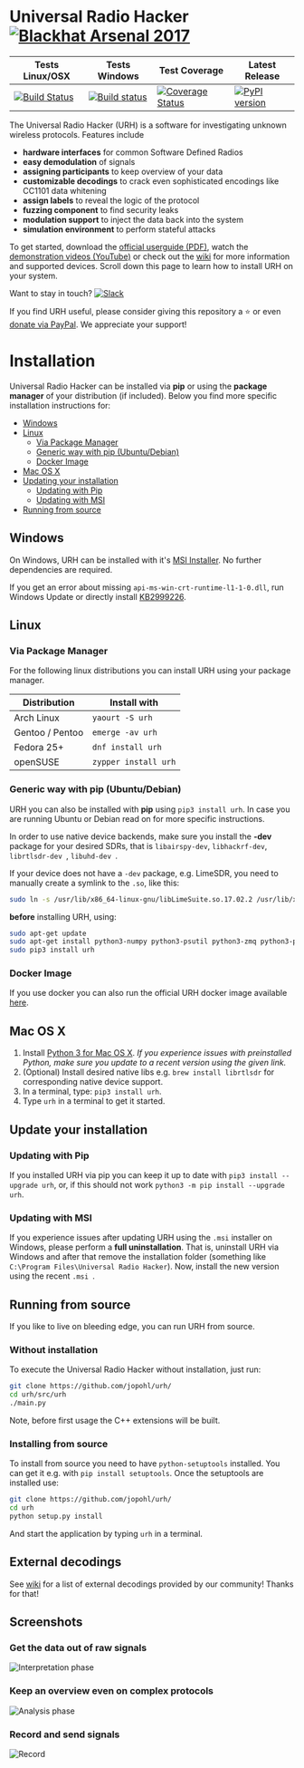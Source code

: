 # Universal Radio Hacker [![Blackhat Arsenal 2017](https://rawgit.com/toolswatch/badges/master/arsenal/usa/2017.svg)](http://www.toolswatch.org/2017/06/the-black-hat-arsenal-usa-2017-phenomenal-line-up-announced/)


| Tests Linux/OSX  | Tests Windows | Test Coverage | Latest Release |
| ------------- | ------------- | ------------- | -------- |  
|[![Build Status](https://travis-ci.org/jopohl/urh.svg?branch=master)](https://travis-ci.org/jopohl/urh) | [![Build status](https://ci.appveyor.com/api/projects/status/8gxwx98ytrl5y3kt/branch/master?svg=true)](https://ci.appveyor.com/project/jopohl/urh/branch/master) | [![Coverage Status](https://coveralls.io/repos/github/jopohl/urh/badge.svg?branch=master)](https://coveralls.io/github/jopohl/urh?branch=master) | [![PyPI version](https://badge.fury.io/py/urh.svg)](https://badge.fury.io/py/urh) |


The Universal Radio Hacker (URH) is a software for investigating unknown wireless protocols. Features include

* __hardware interfaces__ for common Software Defined Radios
* __easy demodulation__ of signals
* __assigning participants__ to keep overview of your data
* __customizable decodings__ to crack even sophisticated encodings like CC1101 data whitening
* __assign labels__ to reveal the logic of the protocol
* __fuzzing component__ to find security leaks
* __modulation support__ to inject the data back into the system
* __simulation environment__ to perform stateful attacks

To get started, download the [official userguide (PDF)](https://github.com/jopohl/urh/releases/download/v2.0.0/userguide.pdf), watch the [demonstration videos (YouTube)](https://www.youtube.com/watch?v=kuubkTDAxwA)
or check out the [wiki](https://github.com/jopohl/urh/wiki) for more information and supported devices. Scroll down this page to learn how to install URH on your system.

Want to stay in touch? [![Slack](https://img.shields.io/badge/chat-on%20slack-blue.svg)](https://join.slack.com/t/stralsundsecurity/shared_invite/enQtMjEwOTIxNzMzODc3LWU4ZWIzMTQ3NDAyNjkzODBhZTJiZDNmN2U0MTA4ZTM1MjhhNTNiYTc4YzQ5MDk2NjU5YzMxOWJmMDQyZDczYjg)

If you find URH useful, please consider giving this repository a :star: or even [donate via PayPal](https://www.paypal.com/cgi-bin/webscr?cmd=_s-xclick&hosted_button_id=6WDFF59DL56Z2). We appreciate your support!

# Installation
Universal Radio Hacker can be installed via __pip__ or using the __package manager__ of your distribution (if included).
Below you find more specific installation instructions for:
- [Windows](#windows)
- [Linux](#linux)
  - [Via Package Manager](#via-package-manager)
  - [Generic way with pip (Ubuntu/Debian)](#generic-way-with-pip-ubuntudebian)
  - [Docker Image](#docker-image)
- [Mac OS X](#mac-os-x)
- [Updating your installation](#update-your-installation)
  - [Updating with Pip](#updating-with-pip)
  - [Updating with MSI](#updating-with-msi)
- [Running from source](#running-from-source)


## Windows
On Windows, URH can be installed with it's [MSI Installer](https://github.com/jopohl/urh/releases). No further dependencies are required.
 
If you get an error about missing ``` api-ms-win-crt-runtime-l1-1-0.dll ```, run Windows Update or directly install [KB2999226](https://support.microsoft.com/en-us/help/2999226/update-for-universal-c-runtime-in-windows).

## Linux
### Via Package Manager
For the following linux distributions you can install URH using your package manager.

| Distribution  | Install with |
| ------------- | ------------- |
|  Arch Linux  |  ``` yaourt -S urh ```  |
|  Gentoo / Pentoo  | ``` emerge -av urh ``` |
| Fedora 25+ | ``` dnf install urh ```  |
| openSUSE  | ``` zypper install urh ```  |


### Generic way with pip (Ubuntu/Debian)
URH you can also be installed with __pip__ using ```pip3 install urh```. 
In case you are running Ubuntu or Debian read on for more specific instructions.

In order to use native device backends, make sure you install the __-dev__ package for your desired SDRs, that is ``` libairspy-dev ```, ``` libhackrf-dev ```, ``` librtlsdr-dev  ```, ``` libuhd-dev  ```.

If your device does not have a ``` -dev ``` package, e.g. LimeSDR, you need to manually create a symlink to the ``` .so ```, like this:
```bash
sudo ln -s /usr/lib/x86_64-linux-gnu/libLimeSuite.so.17.02.2 /usr/lib/x86_64-linux-gnu/libLimeSuite.so
```

__before__ installing URH, using:

```bash
sudo apt-get update
sudo apt-get install python3-numpy python3-psutil python3-zmq python3-pyqt5 g++ libpython3-dev python3-pip
sudo pip3 install urh
```

### Docker Image
If you use docker you can also run the official URH docker image available [here](https://hub.docker.com/r/jopohl/urh/).

## Mac OS X
1. Install [Python 3 for Mac OS X](https://www.python.org/downloads/mac-osx/). 
   _If you experience issues with preinstalled Python, make sure you update to a recent version using the given link._
2. (Optional) Install desired native libs e.g. ``` brew install librtlsdr ``` for 
corresponding native device support.
3. In a terminal, type: ``` pip3 install urh ```.
4. Type ``` urh ``` in a terminal to get it started.

## Update your installation
### Updating with Pip
If you installed URH via pip you can keep it up to date with ``` pip3 install --upgrade urh ```, or, if this should not work ``` python3 -m pip install --upgrade urh ```.

### Updating with MSI
If you experience issues after updating URH using the ``` .msi ``` installer on Windows, please perform a __full uninstallation__. That is, uninstall URH via Windows and after that remove the installation folder (something like ``` C:\Program Files\Universal Radio Hacker ```). Now, install the new version using the recent ```.msi ```.

## Running from source
If you like to live on bleeding edge, you can run URH from source.

### Without installation
To execute the Universal Radio Hacker without installation, just run:
```bash
git clone https://github.com/jopohl/urh/
cd urh/src/urh
./main.py
```

Note, before first usage the C++ extensions will be built.

### Installing from source
To install from source you need to have ``` python-setuptools ``` installed. You can get it e.g. with ``` pip install setuptools ```. 
Once the setuptools are installed use: 
```bash
git clone https://github.com/jopohl/urh/
cd urh
python setup.py install
```

And start the application by typing ``` urh ``` in a terminal.

## External decodings
See [wiki](https://github.com/jopohl/urh/wiki/External-decodings) for a list of external decodings provided by our community! Thanks for that!

## Screenshots
### Get the data out of raw signals
![Interpretation phase](http://i.imgur.com/Wy17Zv3.png)

### Keep an overview even on complex protocols
 ![Analysis phase](http://i.imgur.com/ubAL3pE.png)

### Record and send signals
 ![Record](http://i.imgur.com/BfQpg23.png)
